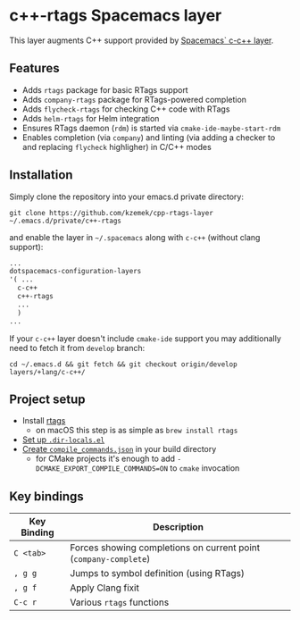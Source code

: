 # c++-rtags Spacemacs layer

This layer augments C++ support provided by [Spacemacs` c-c++ layer](https://github.com/syl20bnr/spacemacs/tree/develop/layers/%2Blang/c-c%2B%2B).

## Features

* Adds `rtags` package for basic RTags support
* Adds `company-rtags` package for RTags-powered completion
* Adds `flycheck-rtags` for checking C++ code with RTags
* Adds `helm-rtags` for Helm integration
* Ensures RTags daemon (`rdm`) is started via `cmake-ide-maybe-start-rdm`
* Enables completion (via `company`) and linting (via adding a checker to and replacing `flycheck` highligher) in C/C++ modes

## Installation

Simply clone the repository into your emacs.d private directory:

```shell
git clone https://github.com/kzemek/cpp-rtags-layer ~/.emacs.d/private/c++-rtags
```

and enable the layer in `~/.spacemacs` along with `c-c++` (without clang support):

```lisp
...
dotspacemacs-configuration-layers
'( ...
  c-c++
  c++-rtags
  ...
  )
...
```

If your `c-c++` layer doesn't include `cmake-ide` support you may additionally need to fetch it from `develop` branch:
```shell
cd ~/.emacs.d && git fetch && git checkout origin/develop layers/+lang/c-c++/
```

## Project setup

* Install [rtags](https://github.com/Andersbakken/rtags)
  * on macOS this step is as simple as `brew install rtags`
* [Set up `.dir-locals.el`](https://github.com/syl20bnr/spacemacs/tree/develop/layers/%2Blang/c-c%2B%2B#cmake-configuratio)
* [Create `compile_commands.json`](https://github.com/Andersbakken/rtags#setup) in your build directory
  * for CMake projects it's enough to add `-DCMAKE_EXPORT_COMPILE_COMMANDS=ON` to `cmake` invocation

## Key bindings

| Key Binding | Description    |
|-------------|----------------|
| `C <tab>`   | Forces showing completions on current point (`company-complete`) |
| `, g g`     | Jumps to symbol definition (using RTags) |
| `, g f`     | Apply Clang fixit |
| `C-c r`     | Various `rtags` functions |
